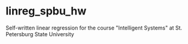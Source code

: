 # linreg_spbu_hw
Self-written linear regression for the course "Intelligent Systems" at St. Petersburg State University
